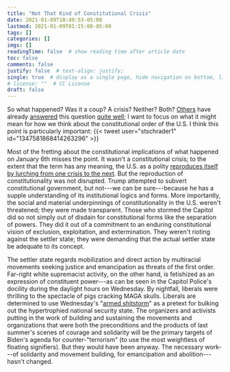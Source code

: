```yaml
---
title: "Not That Kind of Constitutional Crisis"
date: 2021-01-09T10:49:53-05:00
lastmod: 2021-01-09T01:15:00-05:00
tags: []
categories: []
imgs: []
readingTime: false  # show reading time after article date
toc: false
comments: false
justify: false  # text-align: justify;
single: true  # display as a single page, hide navigation on bottom, like as about page.
# license: ""  # CC License
draft: false
---
```


So what happened? Was it a coup? A crisis? Neither? Both? [Others](https://newleftreview.org/sidecar/posts/riot-on-the-hill) have already [answered](https://www.patreon.com/posts/armed-shitstorm-45937660) this question [quite well](https://www.vice.com/en/article/jgqvwb/of-course-the-police-didnt-keep-the-capitol-safe-thats-not-their-job); I want to focus on what it might mean for how we think about the constitutional order of the U.S. I think this point is particularly important: {{< tweet user="stschrader1" id="1347581868414263296" >}}

Most of the fretting about the constitutional implications of what happened on January 6th misses the point. It wasn't a constitutional crisis; to the extent that the term has any meaning, the U.S. as a polity [reproduces itself by lurching from one crisis to the next](https://legalform.blog/2018/02/23/crises-of-constitutionality-rob-hunter/). But the reproduction of constitutionality was not disrupted. Trump attempted to subvert constitutional government, but not---we can be sure---because he has a supple understanding of its institutional logics and forms. More importantly, the social and material underpinnings of constitutionality in the U.S. weren't threatened; they were made transparent. Those who stormed the Capitol did so not simply out of disdain for constitutional forms like the separation of powers. They did it out of a commitment to an enduring constitutional vision of exclusion, exploitation, and extermination. They weren't rioting against the settler state; they were demanding that the actual settler state be adequate to its concept.

The settler state regards mobilization and direct action by multiracial movements seeking justice and emancipation as threats of the first order. Far-right white supremacist activity, on the other hand, is fetishized as an expression of constituent power---as can be seen in the Capitol Police's docility during the daylight hours on Wednesday. By nightfall, liberals were thrilling to the spectacle of pigs cracking MAGA skulls. Liberals are determined to use Wednesday's "[armed shitstorm](https://www.patreon.com/posts/armed-shitstorm-45937660)" as a pretext for bulking out the hypertrophied national security state. The organizers and activists putting in the work of building and sustaining the movements and organizations that were both the preconditions and the products of last summer's scenes of courage and solidarity will be the primary targets of Biden's agenda for counter-"terrorism" (to use the most weightless of floating signifiers). But they would have been anyway. The necessary work---of solidarity and movement building, for emancipation and abolition---hasn't changed.
